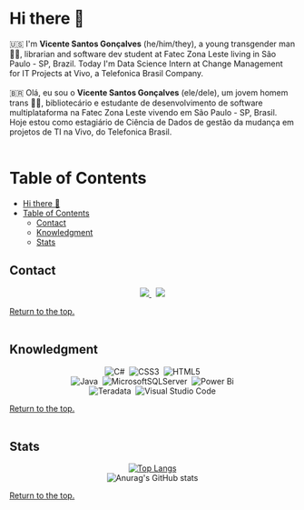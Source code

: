 # Hi there 👋 <br>

:us: I'm **Vicente Santos Gonçalves** (he/him/they), a young transgender man 🏳️‍⚧️, librarian and software dev student at Fatec Zona Leste living in São Paulo - SP, Brazil. Today I'm Data Science Intern at Change Management for IT Projects at Vivo, a Telefonica Brasil Company.<br><br>
:brazil: Olá, eu sou o **Vicente Santos Gonçalves** (ele/dele), um jovem homem trans 🏳️‍⚧️, bibliotecário e estudante de desenvolvimento de software multiplataforma na Fatec Zona Leste vivendo em São Paulo - SP, Brasil. Hoje estou como estagiário de Ciência de Dados de gestão da mudança em projetos de TI na Vivo, do Telefonica Brasil.
<br><br>

# Table of Contents <a id="index">
- [Hi there 👋 ](#hi-there--)
- [Table of Contents ](#table-of-contents-)
  - [Contact](#contact)
  - [Knowledgment](#knowledgment)
  - [Stats](#stats)


## Contact<a id="contact"></a><br>
<p align="center">
    <a href="mailto:vincesg96@outlook.com">
        <img src="https://img.shields.io/badge/Microsoft_Outlook-0078D4?style=for-the-badge&logo=microsoft-outlook&logoColor=white=mailto:vincesg96@outlook.com">
    </a>
    &nbsp;
    <a href="https://www.linkedin.com/in/vincesgoncalves/">
        <img src="https://img.shields.io/badge/linkedin-%230077B5.svg?&style=for-the-badge&logo=linkedin&logoColor=white&link=mailto:https://www.linkedin.com/in/vincesgoncalves/">
    </a>
</p>

[Return to the top.](#index) 
<br><br>

## Knowledgment<a id="knowledgment"></a><br>
<div align="center">

![C#](https://img.shields.io/badge/c%23-%23239120.svg?style=for-the-badge&logo=c-sharp&logoColor=white)
&nbsp;![CSS3](https://img.shields.io/badge/css3-%231572B6.svg?style=for-the-badge&logo=css3&logoColor=white)
&nbsp;![HTML5](https://img.shields.io/badge/html5-%23E34F26.svg?style=for-the-badge&logo=html5&logoColor=white)<br>
![Java](https://img.shields.io/badge/java-%23ED8B00.svg?style=for-the-badge&logo=java&logoColor=white)
&nbsp;![MicrosoftSQLServer](https://img.shields.io/badge/Microsoft%20SQL%20Server-CC2927?style=for-the-badge&logo=microsoft%20sql%20server&logoColor=white)
&nbsp;![Power Bi](https://img.shields.io/badge/power_bi-F2C811?style=for-the-badge&logo=powerbi&logoColor=black)<br>
![Teradata](https://img.shields.io/badge/Teradata-F37440?style=for-the-badge&logo=teradata&logoColor=white)
&nbsp;![Visual Studio Code](https://img.shields.io/badge/Visual%20Studio%20Code-0078d7.svg?style=for-the-badge&logo=visual-studio-code&logoColor=white)
<br>

</div>

[Return to the top.](#index) 
<br><br>

## Stats<a id="stats"></a><br>

<div align="center">

[![Top Langs](https://github-readme-stats.vercel.app/api/top-langs/?username=vicentesantos&layout=compact&theme=radical)](https://github.com/anuraghazra/github-readme-stats)<br>
![Anurag's GitHub stats](https://github-readme-stats.vercel.app/api?username=vicentesantos&show_icons=true&theme=radical)<br>

</div>

[Return to the top.](#index)
